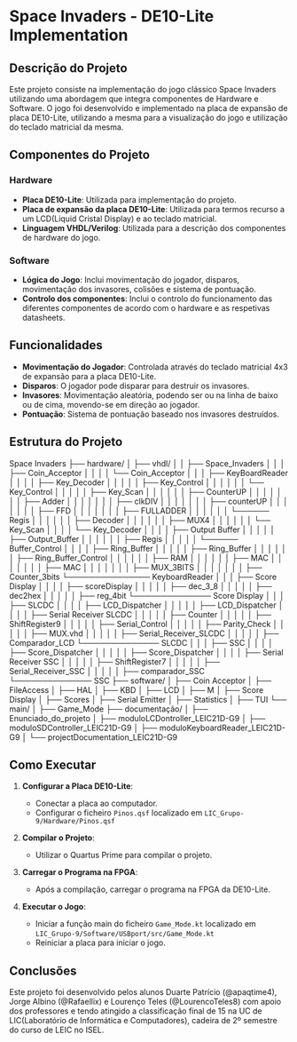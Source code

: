 # Space Invaders - DE10-Lite Implementation

## Descrição do Projeto

Este projeto consiste na implementação do jogo clássico Space Invaders utilizando uma abordagem que integra componentes de Hardware e Software. O jogo foi desenvolvido e implementado na placa de expansão de placa DE10-Lite, utilizando a mesma para a visualização do jogo e utilização do teclado matricial da mesma.

## Componentes do Projeto

### Hardware

- **Placa DE10-Lite**: Utilizada para implementação do projeto.
- **Placa de expansão da placa DE10-Lite**: Utilizada para termos recurso a um LCD(Liquid Cristal Display) e ao teclado matricial.
- **Linguagem VHDL/Verilog**: Utilizada para a descrição dos componentes de hardware do jogo.

### Software

- **Lógica do Jogo**: Inclui movimentação do jogador, disparos, movimentação dos invasores, colisões e sistema de pontuação.
- **Controlo dos componentes**: Inclui o controlo do funcionamento das diferentes componentes de acordo com o hardware e as respetivas datasheets.

## Funcionalidades

- **Movimentação do Jogador**: Controlada através do teclado matricial 4x3 de expansão para a placa DE10-Lite.
- **Disparos**: O jogador pode disparar para destruir os invasores.
- **Invasores**: Movimentação aleatória, podendo ser ou na linha de baixo ou de cima, movendo-se em direção ao jogador.
- **Pontuação**: Sistema de pontuação baseado nos invasores destruídos.

## Estrutura do Projeto

Space Invaders
├── hardware/
│   ├── vhdl/
│   │   ├── Space_Invaders
│   │   │   ├── Coin_Acceptor
│   │   │   │   └── Coin_Acceptor
│   │   │   ├── KeyBoardReader
│   │   │   │   ├── Key_Decoder
│   │   │   │   │   ├── Key_Control
│   │   │   │   │   │   └── Key_Control
│   │   │   │   │   ├── Key_Scan
│   │   │   │   │   │   ├── CounterUP
│   │   │   │   │   │   │   ├── Adder
│   │   │   │   │   │   │   ├── clkDIV
│   │   │   │   │   │   │   ├── counterUP
│   │   │   │   │   │   │   ├── FFD
│   │   │   │   │   │   │   ├── FULLADDER
│   │   │   │   │   │   └────── Regis
│   │   │   │   │   │   ├── Decoder
│   │   │   │   │   │   ├── MUX4
│   │   │   │   │   │   └── Key_Scan
│   │   │   │   └── Key_Decoder
│   │   │   │   ├── Output Buffer
│   │   │   │   │   ├── Output_Buffer
│   │   │   │   │   │   ├── Regis
│   │   │   │   │   └────── Buffer_Control
│   │   │   │   ├── Ring_Buffer
│   │   │   │   │   ├── Ring_Buffer
│   │   │   │   │   │   ├── Ring_Buffer_Control
│   │   │   │   │   │   ├── RAM
│   │   │   │   │   │   ├── MAC
│   │   │   │   │   │   │   ├── MAC
│   │   │   │   │   │   │   ├── MUX_3BITS
│   │   │   │   │   │   │   ├── Counter_3bits
└─────────────── KeyboardReader
│   │   │   ├── Score Display
│   │   │   │   ├── scoreDisplay
│   │   │   │   │   ├── dec_3_8
│   │   │   │   │   ├── dec2hex
│   │   │   │   │   ├── reg_4bit
└────────────── Score Display
│   │   │   ├── SLCDC
│   │   │   │   ├── LCD_Dispatcher
│   │   │   │   │   ├── LCD_Dispatcher
│   │   │   │   ├── Serial Receiver SLCDC
│   │   │   │   │   ├── Counter
│   │   │   │   │   ├── ShiftRegister9
│   │   │   │   │   ├── Serial_Control
│   │   │   │   │   ├── Parity_Check
│   │   │   │   │   ├── MUX.vhd
│   │   │   │   │   ├── Serial_Receiver_SLCDC
│   │   │   │   │   ├── Comparador_LCD
└────────────── SLCDC
│   │   │   ├── SSC
│   │   │   │   ├── Score_Dispatcher
│   │   │   │   │   ├── Score_Dispatcher
│   │   │   │   ├── Serial Receiver SSC
│   │   │   │   │   ├── ShiftRegister7
│   │   │   │   │   ├── Serial_Receiver_SSC
│   │   │   │   │   ├── comparador_SSC
└────────────── SSC
├── software/
│   ├── Coin Acceptor
│   ├── FileAccess
│   ├── HAL
│   ├── KBD
│   ├── LCD
│   ├── M
│   ├── Score Display
│   ├── Scores
│   ├── Serial Emitter
│   ├── Statistics
│   ├── TUI
└── main/
│   ├── Game_Mode
├── documentação/
│   ├── Enunciado_do_projeto
│   ├── moduloLCDontroller_LEIC21D-G9
│   ├── moduloSDController_LEIC21D-G9
│   ├── moduloKeyboardReader_LEIC21D-G9
│   └── projectDocumentation_LEIC21D-G9

## Como Executar

1. **Configurar a Placa DE10-Lite**:
    - Conectar a placa ao computador.
    - Configurar o ficheiro `Pinos.qsf` localizado em `LIC_Grupo-9/Hardware/Pinos.qsf`

2. **Compilar o Projeto**:
    - Utilizar o Quartus Prime para compilar o projeto.

3. **Carregar o Programa na FPGA**:
    - Após a compilação, carregar o programa na FPGA da DE10-Lite.

4. **Executar o Jogo**:
    - Iniciar a função main do ficheiro `Game_Mode.kt` localizado em `LIC_Grupo-9/Software/USBport/src/Game_Mode.kt`
    - Reiniciar a placa para iniciar o jogo.

## Conclusões

Este projeto foi desenvolvido pelos alunos Duarte Patrício (@apaqtime4), Jorge Albino (@Rafaellix) e Lourenço Teles (@LourencoTeles8) com apoio dos professores e tendo atingido a classificação final de 15 na UC de LIC(Laboratório de Informática e Computadores), cadeira de 2º semestre do curso de LEIC no ISEL.
